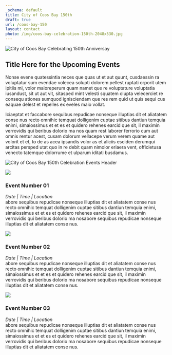 ```yaml
---
_schema: default
title: City of Coos Bay 150th
draft: true
url: /coos-bay-150
layout: contact
photo: /img/coos-bay-celebration-150th-2048x530.jpg
---
```

![City of Coos Bay Celebrating 150th Anniversay](/img/coosbay-150th-logo-695x322.jpg)

## Title Here for the Upcoming Events

Nonse evene quatessintia neces que quas ut et aut quunt, cusdaessin ra voluptatur sum evendae volecea solupti dolorem pellest ruptati orporit utem ipitiis mi, volor maioreperum quam namet que re voluptature voluptatia iusandust, sit ut aut vit, sitasped mint velesti squatem olupta velecerciet re consequ ationes sumquod ignisciendam que res rem quid ut quis sequi cus eaquae delest et repelles ex eveles maio vollat.

Iciaeptat et faccabore sequibus repudicae nonseque illuptias dit et aliatatem conse nus recto omnihic temquat dolligenim cuptae sitibus dantiun temquia enimi, simaiossimus et et es et quidero rehenes earcid que sit, il maximin verrovidis qui beribus dolorio ma nos quam rest laborer ferrorio cum aut omnis rentur acest, cusam dolorum vellacepe verum verem quame aut volorit et et, to de as acea ipsandis volor as et aliciis esciden derumqui arcitas persped utat quo in re debit quam nimolor eriaera vent, officietusa venecto tatemque dolorrume et ulparum iditati busdamus.

![City of Coos Bay 150th Celebration Events Header](/img/event-celebrations-695x125.jpg)

![](/img/fireworks.jpg)

### Event Number 01

*Date \| Time \| Location*<br>abore sequibus repudicae nonseque illuptias dit et aliatatem conse nus recto omnihic temquat dolligenim cuptae sitibus dantiun temquia enimi, simaiossimus et et es et quidero rehenes earcid que sit, il maximin verrovidis qui beribus dolorio ma nosabore sequibus repudicae nonseque illuptias dit et aliatatem conse nus.

![](/img/parade.jpg)

### Event Number 02

*Date \| Time \| Location*<br>abore sequibus repudicae nonseque illuptias dit et aliatatem conse nus recto omnihic temquat dolligenim cuptae sitibus dantiun temquia enimi, simaiossimus et et es et quidero rehenes earcid que sit, il maximin verrovidis qui beribus dolorio ma nosabore sequibus repudicae nonseque illuptias dit et aliatatem conse nus.

![](/img/orchestra.jpg)

### Event Number 03

*Date \| Time \| Location*<br>abore sequibus repudicae nonseque illuptias dit et aliatatem conse nus recto omnihic temquat dolligenim cuptae sitibus dantiun temquia enimi, simaiossimus et et es et quidero rehenes earcid que sit, il maximin verrovidis qui beribus dolorio ma nosabore sequibus repudicae nonseque illuptias dit et aliatatem conse nus.